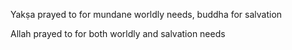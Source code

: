 Yakṣa prayed to for mundane worldly needs, buddha for salvation

Allah prayed to for both worldly and salvation needs